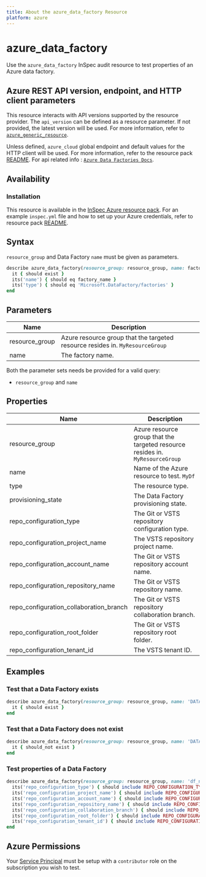 ```yaml
---
title: About the azure_data_factory Resource
platform: azure
---
```


# azure_data_factory

Use the `azure_data_factory` InSpec audit resource to test properties of an Azure data factory.

## Azure REST API version, endpoint, and HTTP client parameters

This resource interacts with API versions supported by the resource provider.
The `api_version` can be defined as a resource parameter.
If not provided, the latest version will be used.
For more information, refer to [`azure_generic_resource`](azure_generic_resource.md).

Unless defined, `azure_cloud` global endpoint and default values for the HTTP client will be used.
For more information, refer to the resource pack [README](../../README.md).
For api related info : [`Azure Data Factories Docs`](https://docs.microsoft.com/en-us/rest/api/datafactory/factories/get).


## Availability

### Installation

This resource is available in the [InSpec Azure resource pack](https://github.com/inspec/inspec-azure).
For an example `inspec.yml` file and how to set up your Azure credentials, refer to resource pack [README](../../README.md#Service-Principal).

## Syntax

`resource_group` and Data Factory `name` must be given as parameters.

```ruby
describe azure_data_factory(resource_group: resource_group, name: factory_name) do
  it { should exist }
  its('name') { should eq factory_name }
  its('type') { should eq 'Microsoft.DataFactory/factories' }
end
```

## Parameters

| Name                           | Description                                                                       |
|--------------------------------|-----------------------------------------------------------------------------------|
| resource_group                 | Azure resource group that the targeted resource resides in. `MyResourceGroup`     |
| name                           | The factory name.                                                                 |

Both the parameter sets needs be provided for a valid query:
- `resource_group` and `name`
## Properties

| Name                           | Description                                                                      |
|--------------------------------|----------------------------------------------------------------------------------|
| resource_group                 | Azure resource group that the targeted resource resides in. `MyResourceGroup`    |
| name                           | Name of the Azure resource to test. `MyDf`                                       |
| type                           | The resource type.                                                             |
| provisioning_state             | The Data Factory provisioning state.                                                   |
| repo_configuration_type        | The Git or VSTS repository configuration type. |
| repo_configuration_project_name| The VSTS repository project name. |
| repo_configuration_account_name | The Git or VSTS repository account name. |
| repo_configuration_repository_name | The Git or VSTS repository name. |
| repo_configuration_collaboration_branch | The Git or VSTS repository collaboration branch. |
| repo_configuration_root_folder | The Git or VSTS repository root folder.|
| repo_configuration_tenant_id | The VSTS tenant ID.|

## Examples

### Test that a Data Factory exists

```ruby
describe azure_data_factory(resource_group: resource_group, name: 'DATA_FACTORY_NAME') do
  it { should exist }
end
```

### Test that a Data Factory does not exist

```ruby
describe azure_data_factory(resource_group: resource_group, name: 'DATA_FACTORY_NAME') do
  it { should_not exist }
end
```

### Test properties of a Data Factory

```ruby
describe azure_data_factory(resource_group: resource_group, name: 'df_name') do
  its('repo_configuration_type') { should include REPO_CONFIGURATION_TYPE }
  its('repo_configuration_project_name') { should include REPO_CONFIGURATION_PROJECT_NAME }
  its('repo_configuration_account_name') { should include REPO_CONFIGURATION_ACCOUNT_NAME }
  its('repo_configuration_repository_name') { should include REPO_CONFIGURATION_REPOSITORY_NAME }
  its('repo_configuration_collaboration_branch') { should include REPO_CONFIGURATION_COLLABORATION_BRANCH }
  its('repo_configuration_root_folder') { should include REPO_CONFIGURATION_ROOT_FOLDER }
  its('repo_configuration_tenant_id') { should include REPO_CONFIGURATION_TENANT_ID }
end
```

## Azure Permissions

Your [Service Principal](https://docs.microsoft.com/en-us/azure/azure-resource-manager/resource-group-create-service-principal-portal) must be setup with a `contributor` role on the subscription you wish to test.
